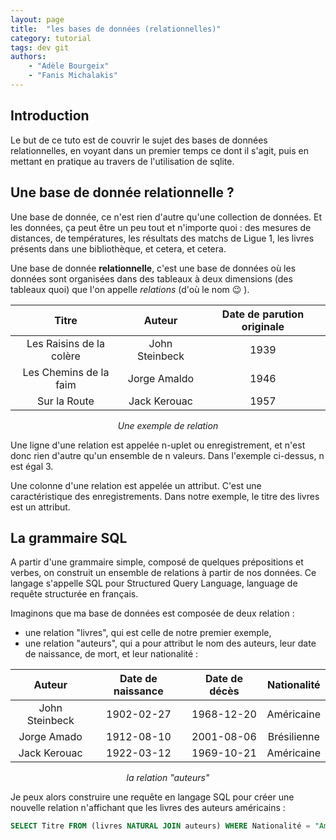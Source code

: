 ```yaml
---
layout: page
title:  "les bases de données (relationnelles)"
category: tutorial
tags: dev git 
authors: 
    - "Adèle Bourgeix"
    - "Fanis Michalakis"
---
```


## Introduction

Le but de ce tuto est de couvrir le sujet des bases de données relationnelles, en voyant dans un premier temps ce dont il s'agit, puis en mettant en pratique au travers de l'utilisation de sqlite.

## Une base de donnée relationnelle ?

Une base de donnée, ce n'est rien d'autre qu'une collection de données. Et les données, ça peut être un peu tout et n'importe quoi : des mesures de distances, de températures, les résultats des matchs de Ligue 1, les livres présents dans une bibliothèque, et cetera, et cetera.

Une base de donnée **relationnelle**, c'est une base de données où les données sont organisées dans des tableaux à deux dimensions (des tableaux quoi) que l'on appelle *relations* (d'où le nom :wink: ).

| Titre | Auteur | Date de parution originale |
| :---: | :---: | :---: |
| Les Raisins de la colère | John Steinbeck | 1939 |
| Les Chemins de la faim | Jorge Amaldo | 1946 |
| Sur la Route | Jack Kerouac | 1957 |
*<center>Une exemple de relation</center>*

Une ligne d'une relation est appelée n-uplet ou enregistrement, et n'est donc rien d'autre qu'un ensemble de n valeurs. Dans l'exemple ci-dessus, n est égal 3.

Une colonne d'une relation est appelée un attribut. C'est une caractéristique des enregistrements. Dans notre exemple, le titre des livres est un attribut.

## La grammaire SQL

A partir d'une grammaire simple, composé de quelques prépositions et verbes, on construit un ensemble de relations à partir de nos données. Ce langage s'appelle SQL pour Structured Query Language, language de requête structurée en français.

Imaginons que ma base de données est composée de deux relation :
- une relation "livres", qui est celle de notre premier exemple,
- une relation "auteurs", qui a pour attribut le nom des auteurs, leur date de naissance, de mort, et leur nationalité :

| Auteur | Date de naissance | Date de décès | Nationalité |
| :-: | :-: | :-: | :-: |
| John Steinbeck | 1902-02-27 | 1968-12-20 | Américaine |
| Jorge Amado | 1912-08-10 | 2001-08-06 | Brésilienne |
| Jack Kerouac | 1922-03-12 | 1969-10-21 | Américaine |
*<center>la relation "auteurs"</center>*

Je peux alors construire une requête en langage SQL pour créer une nouvelle relation n'affichant que les livres des auteurs américains :

~~~ sql
SELECT Titre FROM (livres NATURAL JOIN auteurs) WHERE Nationalité = "Américaine"
~~~